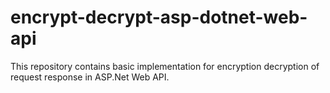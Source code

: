 # encrypt-decrypt-asp-dotnet-web-api
This repository contains basic implementation for encryption decryption of request response in ASP.Net Web API.
